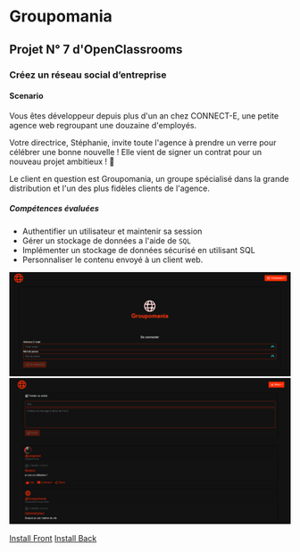 # Groupomania #
## Projet N° 7 d'OpenClassrooms ##

### Créez un réseau social d’entreprise ###

#### Scenario ####

Vous êtes développeur depuis plus d'un an chez CONNECT-E, une petite agence web regroupant une douzaine d'employés.

Votre directrice, Stéphanie, invite toute l'agence à prendre un verre pour célébrer une bonne nouvelle ! Elle vient de signer un contrat pour un nouveau projet ambitieux ! 🥂

Le client en question est Groupomania, un groupe spécialisé dans la grande distribution et l'un des plus fidèles clients de l'agence.

##### Compétences évaluées #####
 - Authentifier un utilisateur et maintenir sa session
 - Gérer un stockage de données a l'aide de `SQL`
 - Implémenter un stockage de données sécurisé en utilisant SQL
 - Personnaliser le contenu envoyé à un client web.

![screenshot](GroupomaniaLogin.png)
![screenshot](GroupomaniaFeed.png)

[Install Front](frontend/README.MD)
[Install Back](backend/README.MD)